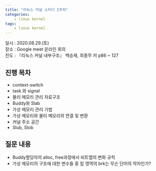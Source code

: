 ```yaml
---
title: "리눅스 커널 스터디 2주차"
categories:
    - linux kernel
tags:
    - linux kernel
---
```


일시 : 2020.08.29.(토)   
장소 : Google meet 온라인 회의   
진도 : 『리눅스 커널 내부구조』 백승재, 최종무 저 p86 ~ 127

## 진행 목차
* context-switch
* task 와 signal
* 물리 메모리 관리 자료구조 
* Buddy와 Slab
* 가상 메모리 관리 기법
* 가상 메모리와 물리 메모리의 연결 및 변환
* 커널 주소 공간
* Slub, Slob

## 질문 내용
* Buddy할당자의 alloc, free과정에서 비트맵의 변화 규칙
* 가상 메모리의 구조에 대한 변수들 중 힙 영역의 brk는 무슨 단어의 약자인가?
